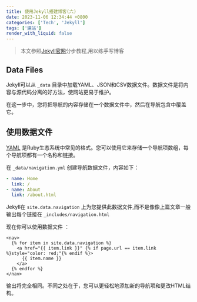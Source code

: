 ```yaml
---
title: 使用Jekyll搭建博客(六)
date: 2023-11-06 12:34:44 +0800
categories: ['Tech', 'Jekyll']
tags: ['建站']
render_with_liquid: false
---
```


> 本文参照[Jekyll官网](https://jekyllrb.com/docs/)分步教程,用以练手写博客



## Data Files

Jekyll可以从 `_data` 目录中加载YAML、JSON和CSV数据文件。数据文件是将内容与源代码分离的好方法，使网站更易于维护。

在这一步中，您将把导航的内容存储在一个数据文件中，然后在导航包含中覆盖它。



## 使用数据文件

[YAML](http://yaml.org/) 是Ruby生态系统中常见的格式。您可以使用它来存储一个导航项数组，每个导航项都有一个名称和链接。

在 `_data/navigation.yml` 创建导航数据文件，内容如下：

```yaml
- name: Home
  link: /
- name: About
  link: /about.html
```

Jekyll在 `site.data.navigation` 上为您提供此数据文件,而不是像像上篇文章一般输出每个链接在 `_includes/navigation.html`

现在你可以使用数据文件 ：

```
<nav>
  {% for item in site.data.navigation %}
    <a href="{{ item.link }}" {% if page.url == item.link %}style="color: red;"{% endif %}>
      {{ item.name }}
    </a>
  {% endfor %}
</nav>
```

输出将完全相同。不同之处在于，您可以更轻松地添加新的导航项和更改HTML结构。

